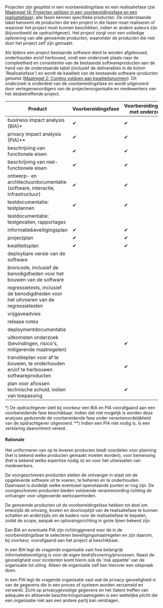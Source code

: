 Projecten zijn gesplitst in een voorbereidingsfase en een realisatiefase (zie [Maatregel 14: Projecten splitsen in een voorbereidingsfase en een realisatiefase](#maatregel-14-projecten-splitsen-in-een-voorbereidingsfase-en-een-realisatiefase)); alle fasen kennen specifieke producten. De onderstaande tabel benoemt de producten die een project in die fasen moet realiseren of waarover het project moet kunnen beschikken, indien er andere auteurs zijn (bijvoorbeeld de opdrachtgever). Het project zorgt voor een volledige oplevering van alle genoemde producten, waaronder de producten die niet door het project zelf zijn gemaakt.

Als tijdens een project bestaande software dient te worden afgebouwd, onderhouden en/of herbouwd, vindt een onderzoek plaats naar de compleetheid en consistentie van de bestaande softwareproducten aan de hand van de onderstaande tabel (inclusief de deliverables in de kolom 'Realisatiefase') en wordt de kwaliteit van de bestaande software-producten getoetst ([Maatregel 2: Continu voldoen aan kwaliteitsnormen](#maatregel-2-continu-voldoen-aan-kwaliteitsnormen)). Dit onderzoek is onderdeel van de voorbereidingsfase en wordt uitgevoerd door vertegenwoordigers van de projectenorganisatie en medewerkers van het desbetreffende project.

| Product                 | Voorbereidingsfase  | Voorbereidingsfase met onderzoek  | Realisatiefase |
|----------------------------------------------------------------------------------------|---|---|---|
| business impact analysis (BIA)*                                                        | ✔ | ✔ | ✔ |
| privacy impact analysis (PIA)**                                                        | ✔ | ✔ | ✔ |
| beschrijving van functionele eisen                                                     | ✔ | ✔ | ✔ |
| beschrijving van niet-functionele eisen                                                | ✔ | ✔ | ✔ |
| ontwerp- en architectuurdocumentatie (software, interactie, infrastructuur)            | ✔ | ✔ | ✔ |
| testdocumentatie: testplannen                                                          | ✔ | ✔ | ✔ |
| testdocumentatie: testgevallen, rapportages                                            |   |   | ✔ |
| informatiebeveiligingsplan                                                             | ✔ | ✔ | ✔ |
| projectplan                                                                            | ✔ | ✔ |   |
| kwaliteitsplan                                                                         | ✔ | ✔ |   |
| deploybare versie van de software                                                      |   |   | ✔ |
| broncode, inclusief de benodigdheden voor het bouwen van de software                   |   |   | ✔ |
| regressietests, inclusief de benodigdheden voor het uitvoeren van de regressietesten   |   |   | ✔ |
| vrijgaveadvies                                                                         |   |   | ✔ |
| release notes                                                                          |   |   | ✔ |
| deploymentdocumentatie                                                                 |   |   | ✔ |
| uitkomsten onderzoek (bevindingen, risico's, mitigerende maatregelen)                  |   | ✔ |   |
| transitieplan voor af te bouwen, te onderhouden en/of te herbouwen softwareproducten   |   | ✔ |   |
| plan voor aflossen technische schuld, indien van toepassing                            |   | ✔ |   ||

*) De opdrachtgever stelt bij voorkeur een BIA en PIA voorafgaand aan een voorbereidende fase beschikbaar. Indien dat niet mogelijk is worden deze analyses gedurende de voorbereidende fase onder verantwoordelijkheid van de opdrachtgever uitgevoerd.
**) Indien een PIA niet nodig is, is een verklaring daaromtrent vereist.

#### Rationale

Het uniformeren van op te leveren producten biedt voordelen voor planning (het is bekend welke producten gemaakt moeten worden), voor bemensing (het is bekend welke expertise nodig is) en voor het uitwisselen van medewerkers.

De voorgeschreven producten stellen de ontvanger in staat om de opgeleverde software uit te voeren, te beheren en te onderhouden. Daarnaast is duidelijk welke eventueel openstaande punten er nog zijn. De voorgeschreven producten bieden voldoende verantwoording richting de ontvanger voor uitgevoerde werkzaamheden.

De genoemde producten uit de voorbereidingsfase hebben tot doel om enerzijds de omvang, kosten en doorlooptijd van de realisatiefase te kunnen schatten en anderzijds om de kaders voor de realisatiefase te bepalen, zodat de scope, aanpak en oplossingsrichting in grote lijnen bekend zijn.

Een BIA en eventuele PIA zijn richtinggevend voor de in de voorbereidingsfase te selecteren beveiligingsmaatregelen en zijn daarom, bij voorkeur, voorafgaand aan het project al beschikbaar.

In een BIA legt de vragende organisatie vast hoe belangrijk informatiebeveiliging is voor de eigen bedrijfsvoering/processen. Naast de gevoeligheid voor incidenten komt hierin ook de 'risk appetite' van de organisatie tot uiting. Alleen de organisatie zelf kan hierover een uitspraak doen.

In een PIA legt de vragende organisatie vast wat de privacy-gevoeligheid is van de gegevens die in een proces of systeem worden verzameld en verwerkt. Zicht op privacygevoelige gegevens en het (laten) treffen van adequate en afdoende beschermingsmaatregelen is een wettelijke plicht die een organisatie niet aan een andere partij kan verdragen.